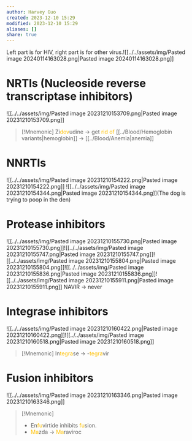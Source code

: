 ```yaml
---
author: Harvey Guo
created: 2023-12-10 15:29
modified: 2023-12-10 15:29
aliases: []
share: true
---
```



Left part is for HIV, right part is for other virus.![[../../assets/img/Pasted image 20240114163028.png|Pasted image 20240114163028.png]]
# NRTIs (Nucleoside reverse transcriptase inhibitors)
![[../../assets/img/Pasted image 20231210153709.png|Pasted image 20231210153709.png]]
>[!Mnemonic] 
>Zi<font color="#ffc000">dov</font>udine -> get <font color="#ffc000">rid of</font> [[../Blood/Hemoglobin variants|hemoglobin]] -> [[../Blood/Anemia|anemia]]

# NNRTIs
![[../../assets/img/Pasted image 20231210154222.png|Pasted image 20231210154222.png]]
![[../../assets/img/Pasted image 20231210154344.png|Pasted image 20231210154344.png]](The dog is trying to poop in the den)
# Protease inhibitors
![[../../assets/img/Pasted image 20231210155730.png|Pasted image 20231210155730.png]]![[../../assets/img/Pasted image 20231210155747.png|Pasted image 20231210155747.png]]![[../../assets/img/Pasted image 20231210155804.png|Pasted image 20231210155804.png]]![[../../assets/img/Pasted image 20231210155836.png|Pasted image 20231210155836.png]]![[../../assets/img/Pasted image 20231210155911.png|Pasted image 20231210155911.png]]
NAVIR -> never
# Integrase inhibitors
![[../../assets/img/Pasted image 20231210160422.png|Pasted image 20231210160422.png]]![[../../assets/img/Pasted image 20231210160518.png|Pasted image 20231210160518.png]]
>[!Mnemonic] 
>In<font color="#ffc000">tegra</font>se -> -<font color="#ffc000">tegra</font>vir

# Fusion inhibitors
![[../../assets/img/Pasted image 20231210163346.png|Pasted image 20231210163346.png]]
>[!Mnemonic] 
>- En<font color="#ffc000">fu</font>virtide inhibits <font color="#ffc000">fu</font>sion.
>- <font color="#ffc000">Ma</font>zda -> <font color="#ffc000">Ma</font>raviroc